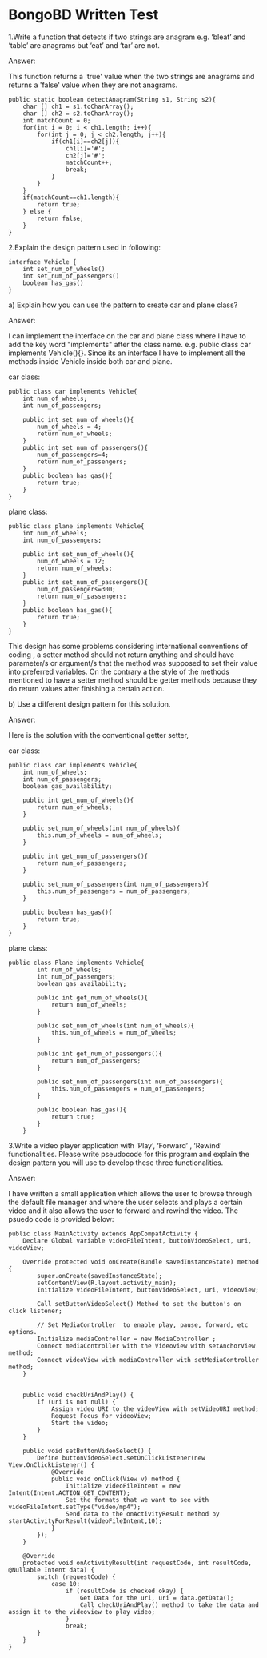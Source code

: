 # BongoBD Written Test


1.Write a function that detects if two strings are anagram e.g. ‘bleat’ and ‘table’ are anagrams but ‘eat’ and ‘tar’ are not.

Answer: 

This function returns a 'true' value when the two strings are anagrams and returns a 'false' value when they are not anagrams.

    public static boolean detectAnagram(String s1, String s2){
        char [] ch1 = s1.toCharArray();
        char [] ch2 = s2.toCharArray();
        int matchCount = 0;
        for(int i = 0; i < ch1.length; i++){
            for(int j = 0; j < ch2.length; j++){
                if(ch1[i]==ch2[j]){
                    ch1[i]='#';
                    ch2[j]='#';
                    matchCount++;
                    break;
                }
            }
        }
        if(matchCount==ch1.length){
            return true;
        } else {
            return false;
        }
    }
 
 2.Explain the design pattern used in following:
 
    interface Vehicle {
        int set_num_of_wheels()
        int set_num_of_passengers()
        boolean has_gas()
    }
  
a) Explain how you can use the pattern to create car and plane class?

Answer: 

I can implement the interface on the car and plane class where I have to add the key word "implements" after the class name.
e.g. public class car implements Vehicle(){}. Since its an interface I have to implement all the methods inside Vehicle inside both car and plane.

car class:

    public class car implements Vehicle{
        int num_of_wheels;
        int num_of_passengers;
 
        public int set_num_of_wheels(){
            num_of_wheels = 4;
            return num_of_wheels;
        }
        public int set_num_of_passengers(){
            num_of_passengers=4;
            return num_of_passengers;
        }
        public boolean has_gas(){
            return true;
        }
    }

plane class:

    public class plane implements Vehicle{
        int num_of_wheels;
        int num_of_passengers;
 
        public int set_num_of_wheels(){
            num_of_wheels = 12;
            return num_of_wheels;
        }
        public int set_num_of_passengers(){
            num_of_passengers=300;
            return num_of_passengers;
        }
        public boolean has_gas(){
            return true;
        }
    }
    
This design has some problems considering international conventions of coding , a setter method should not return anything and should have parameter/s or argument/s that the method was supposed to set their value into preferred variables. On the contrary a the style of the methods mentioned to have a setter method should be getter methods because they do return values after finishing a certain action.

b) Use a different design pattern for this solution.

Answer:

Here is the solution with the conventional getter setter,

car class:

    public class car implements Vehicle{
        int num_of_wheels;
        int num_of_passengers;
        boolean gas_availability;
        
        public int get_num_of_wheels(){
            return num_of_wheels;
        }
 
        public set_num_of_wheels(int num_of_wheels){
            this.num_of_wheels = num_of_wheels;
        }
        
        public int get_num_of_passengers(){
            return num_of_passengers;
        }
        
        public set_num_of_passengers(int num_of_passengers){
            this.num_of_passengers = num_of_passengers;
        }
        
        public boolean has_gas(){
            return true;
        }
    }

plane class:

    public class Plane implements Vehicle{
            int num_of_wheels;
            int num_of_passengers;
            boolean gas_availability;

            public int get_num_of_wheels(){
                return num_of_wheels;
            }

            public set_num_of_wheels(int num_of_wheels){
                this.num_of_wheels = num_of_wheels;
            }

            public int get_num_of_passengers(){
                return num_of_passengers;
            }

            public set_num_of_passengers(int num_of_passengers){
                this.num_of_passengers = num_of_passengers;
            }

            public boolean has_gas(){
                return true;
            }
        }



3.Write a video player application with ‘Play’, ‘Forward’ , ‘Rewind’ functionalities. Please write pseudocode for this program and explain the design pattern you will use to develop these three functionalities.

Answer:

I have written a small application which allows the user to browse through the default file manager and where the user selects and plays a certain video and it also allows the user to forward and rewind the video. The psuedo code is provided below:

    public class MainActivity extends AppCompatActivity {
        Declare Global variable videoFileIntent, buttonVideoSelect, uri, videoView;
   
        Override protected void onCreate(Bundle savedInstanceState) method {
            super.onCreate(savedInstanceState);
            setContentView(R.layout.activity_main);
            Initialize videoFileIntent, buttonVideoSelect, uri, videoView;

            Call setButtonVideoSelect() Method to set the button's on click listener;

            // Set MediaController  to enable play, pause, forward, etc options.
            Initialize mediaController = new MediaController ;
            Connect mediaController with the Videoview with setAnchorView method; 
            Connect videoView with mediaController with setMediaController method;
        }


        public void checkUriAndPlay() {
            if (uri is not null) {
                Assign video URI to the videoView with setVideoURI method;
                Request Focus for videoView;
                Start the video;
            }
        }

        public void setButtonVideoSelect() {
            Define buttonVideoSelect.setOnClickListener(new View.OnClickListener() {
                @Override
                public void onClick(View v) method {
                    Initialize videoFileIntent = new Intent(Intent.ACTION_GET_CONTENT);
                    Set the formats that we want to see with videoFileIntent.setType("video/mp4");
                    Send data to the onActivityResult method by startActivityForResult(videoFileIntent,10);
                }
            });
        }

        @Override
        protected void onActivityResult(int requestCode, int resultCode, @Nullable Intent data) {
            switch (requestCode) {
                case 10:
                    if (resultCode is checked okay) {
                        Get Data for the uri, uri = data.getData();
                        Call checkUriAndPlay() method to take the data and assign it to the videoview to play video;
                    }
                    break;
            }
        }
    }



